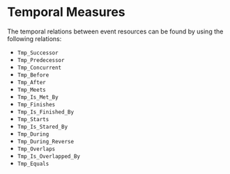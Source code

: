 # Temporal Measures

The temporal relations between event resources can be found by using the following relations:

* `Tmp_Successor`
* `Tmp_Predecessor`
* `Tmp_Concurrent`
* `Tmp_Before`
* `Tmp_After`
* `Tmp_Meets`
* `Tmp_Is_Met_By`
* `Tmp_Finishes`
* `Tmp_Is_Finished_By`
* `Tmp_Starts`
* `Tmp_Is_Stared_By`
* `Tmp_During`
* `Tmp_During_Reverse`
* `Tmp_Overlaps`
* `Tmp_Is_Overlapped_By`
* `Tmp_Equals`